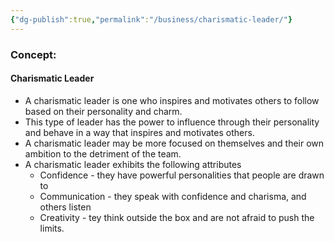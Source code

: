 ```yaml
---
{"dg-publish":true,"permalink":"/business/charismatic-leader/"}
---
```


### Concept:
#### Charismatic Leader
- A charismatic leader is one who inspires and motivates others to follow based on their personality and charm.
- This type of leader has the power to influence through their personality and behave in a way that inspires and motivates others.
- A charismatic leader may be more focused on themselves and their own ambition to the detriment of the team.
- A charismatic leader exhibits the following attributes
	- Confidence - they have powerful personalities that people are drawn to
	- Communication - they speak with confidence and charisma, and others listen
	- Creativity - tey think outside the box and are not afraid to push the limits.